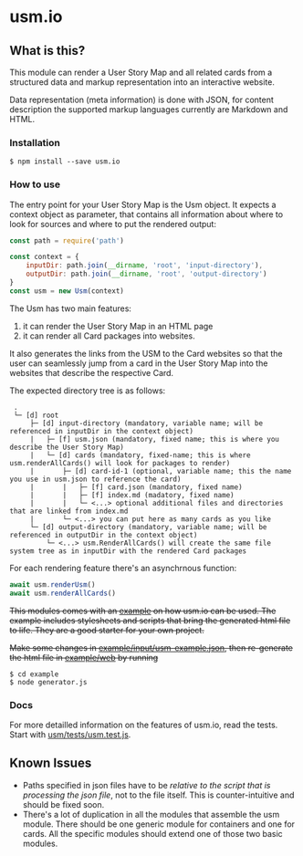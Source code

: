 # usm.io

## What is this?
This module can render a User Story Map and all related cards from a structured data and markup representation into an interactive website.

Data representation (meta information) is done with JSON, for content description the supported markup languages currently are Markdown and HTML.

### Installation

    $ npm install --save usm.io

### How to use

The entry point for your User Story Map is the Usm object. It expects a context object as parameter, that contains all information about where to look for sources and where to put the rendered output:

```javascript
const path = require('path')

const context = {
    inputDir: path.join(__dirname, 'root', 'input-directory'),
    outputDir: path.join(__dirname, 'root', 'output-directory')
}
const usm = new Usm(context)
```

The Usm has two main features:
1. it can render the User Story Map in an HTML page
1. it can render all Card packages into websites.

It also generates the links from the USM to the Card websites so that the user can seamlessly jump from a card in the User Story Map into the websites that describe the respective Card.

The expected directory tree is as follows:

```
 .
 └─ [d] root
     ├─ [d] input-directory (mandatory, variable name; will be referenced in inputDir in the context object)
     |   ├─ [f] usm.json (mandatory, fixed name; this is where you describe the User Story Map)
     |   └─ [d] cards (mandatory, fixed-name; this is where usm.renderAllCards() will look for packages to render)
     |       ├─ [d] card-id-1 (optional, variable name; this the name you use in usm.json to reference the card)
     |       |   ├─ [f] card.json (mandatory, fixed name)
     |       |   ├─ [f] index.md (madatory, fixed name)
     |       |   └─ <...> optional additional files and directories that are linked from index.md
     |       └─ <...> you can put here as many cards as you like
     └─ [d] output-directory (mandatory, variable name; will be referenced in outputDir in the context object)
         └─ <...> usm.RenderAllCards() will create the same file system tree as in inputDir with the rendered Card packages
```

For each rendering feature there's an asynchrnous function:
```javascript
await usm.renderUsm()
await usm.renderAllCards()
```



~~This modules comes with an [example](example) on how usm.io can be used. The example includes stylesheets and scripts that bring the generated html file to life. They are a good starter for your own project.~~

~~Make some changes in [example/input/usm-example.json](example/input/usm-example.json), then re-generate the html file in [example/web](example/web) by running~~

    $ cd example
    $ node generator.js

### Docs

For more detailled information on the features of usm.io, read the tests. Start with [usm/tests/usm.test.js](usm/tests/usm.test.js).

## Known Issues

* Paths specified in json files have to be _relative to the script that is processing the json file_, not to the file itself. This is counter-intuitive and should be fixed soon.
* There's a lot of duplication in all the modules that assemble the usm module. There should be one generic module for containers and one for cards. All the specific modules should extend one of those two basic modules.